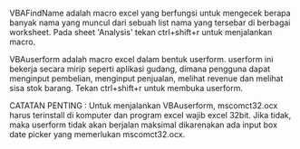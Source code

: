 VBAFindName adalah macro excel yang berfungsi untuk mengecek berapa banyak nama yang muncul dari sebuah list nama yang tersebar di berbagai worksheet. Pada sheet 'Analysis' tekan ctrl+shift+r untuk menjalankan macro.

VBAuserform adalah macro excel dalam bentuk userform. userform ini bekerja secara mirip seperti aplikasi gudang, dimana pengguna dapat menginput pembelian, menginput penjualan, melihat revenue dan melihat sisa stok barang. Tekan ctrl+shift+r untuk membuka userform.

CATATAN PENTING : Untuk menjalankan VBAuserform, mscomct32.ocx harus terinstall di komputer dan program excel wajib excel 32bit. Jika tidak, maka userform tidak akan berjalan maksimal dikarenakan ada input box date picker yang memerlukan mscomct32.ocx.
